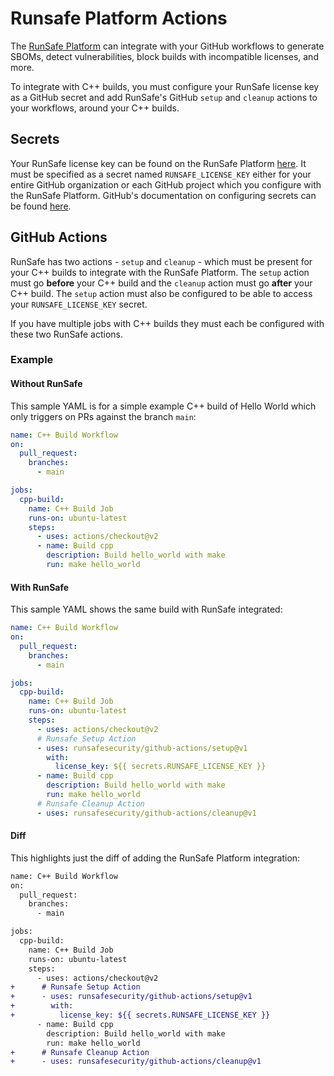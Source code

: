 # Runsafe Platform Actions

The [RunSafe Platform](https://app.runsafesecurity.com/) can integrate with your GitHub workflows to generate SBOMs, detect vulnerabilities, block builds with incompatible licenses, and more.

To integrate with C++ builds, you must configure your RunSafe license key as a GitHub secret and add RunSafe's GitHub `setup` and `cleanup` actions to your workflows, around your C++ builds.

## Secrets

Your RunSafe license key can be found on the RunSafe Platform [here](https://app.runsafesecurity.com/account/license-key). It must be specified as a secret named `RUNSAFE_LICENSE_KEY` either for your entire GitHub organization or each GitHub project which you configure with the RunSafe Platform. GitHub's documentation on configuring secrets can be found [here](https://docs.github.com/en/actions/how-tos/write-workflows/choose-what-workflows-do/use-secrets).

## GitHub Actions

RunSafe has two actions - `setup` and `cleanup` - which must be present for your C++ builds to integrate with the RunSafe Platform. The `setup` action must go **before** your C++ build and the `cleanup` action must go **after** your C++ build. The `setup` action must also be configured to be able to access your `RUNSAFE_LICENSE_KEY` secret.

If you have multiple jobs with C++ builds they must each be configured with these two RunSafe actions.

### Example

#### Without RunSafe

This sample YAML is for a simple example C++ build of Hello World which only triggers on PRs against the branch `main`:

```yaml
name: C++ Build Workflow
on:
  pull_request:
    branches:
      - main

jobs:
  cpp-build:
    name: C++ Build Job
    runs-on: ubuntu-latest
    steps:
      - uses: actions/checkout@v2
      - name: Build cpp
        description: Build hello_world with make
        run: make hello_world
```

#### With RunSafe

This sample YAML shows the same build with RunSafe integrated:

```yaml
name: C++ Build Workflow
on:
  pull_request:
    branches:
      - main

jobs:
  cpp-build:
    name: C++ Build Job
    runs-on: ubuntu-latest
    steps:
      - uses: actions/checkout@v2
      # Runsafe Setup Action
      - uses: runsafesecurity/github-actions/setup@v1
        with:
          license_key: ${{ secrets.RUNSAFE_LICENSE_KEY }}
      - name: Build cpp
        description: Build hello_world with make
        run: make hello_world
      # Runsafe Cleanup Action
      - uses: runsafesecurity/github-actions/cleanup@v1
```

#### Diff

This highlights just the diff of adding the RunSafe Platform integration:

```diff
name: C++ Build Workflow
on:
  pull_request:
    branches:
      - main

jobs:
  cpp-build:
    name: C++ Build Job
    runs-on: ubuntu-latest
    steps:
      - uses: actions/checkout@v2
+      # Runsafe Setup Action
+      - uses: runsafesecurity/github-actions/setup@v1
+        with:
+          license_key: ${{ secrets.RUNSAFE_LICENSE_KEY }}
      - name: Build cpp
        description: Build hello_world with make
        run: make hello_world
+      # Runsafe Cleanup Action
+      - uses: runsafesecurity/github-actions/cleanup@v1
```
